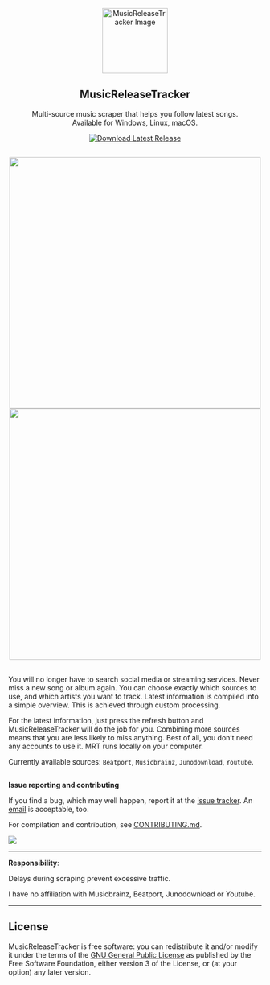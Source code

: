 <p align="center">
  <img src="https://github.com/BLCK-B/MusicReleaseTracker/assets/123077751/f432e824-6772-401e-8419-90da707887f4" width="130px" alt="MusicReleaseTracker Image">
</p>

<h2 align="center">MusicReleaseTracker</h2>

<p align="center">
Multi-source music scraper that helps you follow latest songs. <br> Available for Windows, Linux, macOS.
</p>

<p align="center">
  <a href="https://github.com/BLCK-B/MusicReleaseTracker/releases/latest">
    <img src="https://img.shields.io/github/v/release/BLCK-B/MusicReleaseTracker?label=Download%20Latest%20Release" alt="Download Latest Release">
  </a>
</p>

 
##

<p align="center">
<img src="https://github.com/user-attachments/assets/c2e15386-6810-4790-8998-4f6954e6d7b8" width="500px"/> <br>
<img src="https://github.com/user-attachments/assets/faa07769-18e9-484d-afe9-a1bed36771f7" width="500px"/>
</p>

##

You will no longer have to search social media or streaming services. Never miss a new song or album again. You can choose exactly which sources to use, and which artists you want to track. Latest information is compiled into a simple overview. This is achieved through custom processing.

For the latest information, just press the refresh button and MusicReleaseTracker will do the job for you. Combining more sources means that you are less likely to miss anything. Best of all, you don’t need any accounts to use it. MRT runs locally on your computer.

Currently available sources: `Beatport`, `Musicbrainz`, `Junodownload`, `Youtube`.

##

**Issue reporting and contributing**

If you find a bug, which may well happen, report it at the [issue tracker](https://github.com/BLCK-B/MusicReleaseTracker/issues). An [email](https://github.com/BLCK-B) is acceptable, too.

For compilation and contribution, see [CONTRIBUTING.md](https://github.com/BLCK-B/MusicReleaseTracker/blob/main/CONTRIBUTING.md).

<img src="https://img.shields.io/github/commits-since/BLCK-B/musicreleasetracker/latest">

---

**Responsibility**:

Delays during scraping prevent excessive traffic.

I have no affiliation with Musicbrainz, Beatport, Junodownload or Youtube.

---

License
-

MusicReleaseTracker is free software: you can redistribute it and/or modify it under the terms of the [GNU General Public License](https://www.gnu.org/licenses/gpl-3.0.html) as published by the Free Software Foundation, either version 3 of the License, or (at your option) any later version.
